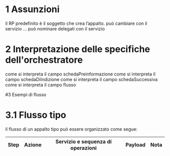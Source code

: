 # 1 Assunzioni

il RP predefinito è il soggetto che crea l’appalto.
può cambiare con il servizio …
può nominare delegati con il servizio

# 2 Interpretazione delle specifiche dell'orchestratore
come si interpreta il campo schedaPreinformazione
come si interpreta il campo schedaDiIndizione
come si interpreta il campo schedaSuccessiva
come si interpreta il campo flusso

#3 Esempi di flusso
# 3.1 Flusso tipo
il flusso di un appalto tipo può essere organizzato come segue:

| Step | Azione | Servizio e sequenza di operazioni | Payload | Nota |
| ------------- | ------------- | ------------- | ------------- | ------------- |
